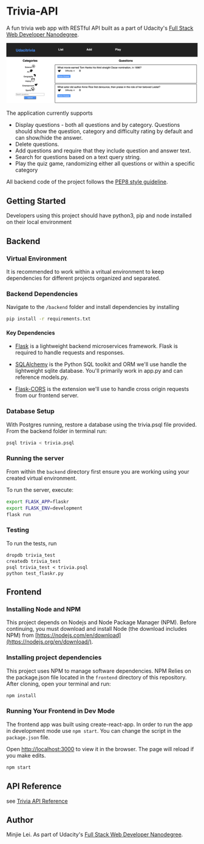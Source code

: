 # Trivia-API
A fun trivia web app with RESTful API built as a part of Udacity's [Full Stack Web Developer Nanodegree](https://www.udacity.com/course/full-stack-web-developer-nanodegree--nd0044).

![Trivia App](/img/sample.png)

The application currently supports
* Display questions - both all questions and by category. Questions should show the question, category and difficulty rating by default and can show/hide the answer.
* Delete questions.
* Add questions and require that they include question and answer text.
* Search for questions based on a text query string.
* Play the quiz game, randomizing either all questions or within a specific category

All backend code of the project follows the [PEP8 style guideline](https://www.python.org/dev/peps/pep-0008/).

## Getting Started

Developers using this project should have python3, pip and node installed on their local environment

## Backend

### Virtual Environment 

It is recommended to work within a vritual environment to keep dependencies for different projects organized and separated.

### Backend Dependencies

Navigate to the `/backend` folder and install dependencies by installing
```bash
pip install -r requirements.txt
```

#### Key Dependencies

- [Flask](http://flask.pocoo.org/)  is a lightweight backend microservices framework. Flask is required to handle requests and responses.

- [SQLAlchemy](https://www.sqlalchemy.org/) is the Python SQL toolkit and ORM we'll use handle the lightweight sqlite database. You'll primarily work in app.py and can reference models.py. 

- [Flask-CORS](https://flask-cors.readthedocs.io/en/latest/#) is the extension we'll use to handle cross origin requests from our frontend server. 

### Database Setup
With Postgres running, restore a database using the trivia.psql file provided. From the backend folder in terminal run:
```bash
psql trivia < trivia.psql
```

### Running the server

From within the `backend` directory first ensure you are working using your created virtual environment.

To run the server, execute:

```bash
export FLASK_APP=flaskr
export FLASK_ENV=development
flask run
```

### Testing
To run the tests, run
```
dropdb trivia_test
createdb trivia_test
psql trivia_test < trivia.psql
python test_flaskr.py
```

## Frontend
### Installing Node and NPM

This project depends on Nodejs and Node Package Manager (NPM). Before continuing, you must download and install Node (the download includes NPM) from [https://nodejs.com/en/download](https://nodejs.org/en/download/).

### Installing project dependencies

This project uses NPM to manage software dependencies. NPM Relies on the package.json file located in the `frontend` directory of this repository. After cloning, open your terminal and run:

```bash
npm install
```

### Running Your Frontend in Dev Mode

The frontend app was built using create-react-app. In order to run the app in development mode use ```npm start```. You can change the script in the ```package.json``` file. 

Open [http://localhost:3000](http://localhost:3000) to view it in the browser. The page will reload if you make edits.<br>

```bash
npm start
```

## API Reference
see [Trivia API Reference](https://github.com/minjielei/Trivia-API/API_Reference.md)

## Author
Minjie Lei. As part of Udacity's [Full Stack Web Developer Nanodegree](https://www.udacity.com/course/full-stack-web-developer-nanodegree--nd0044).
